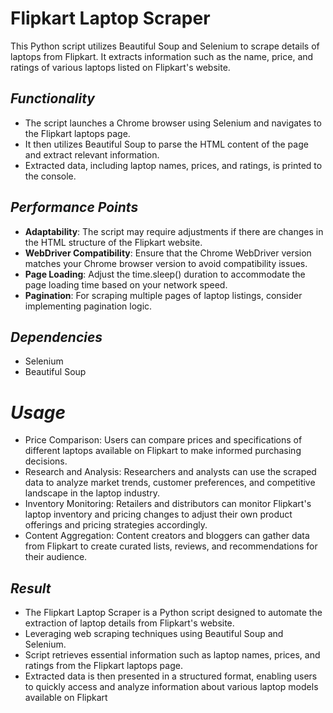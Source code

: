 # Flipkart Laptop Scraper

This Python script utilizes Beautiful Soup and Selenium to scrape details of laptops from Flipkart. It extracts information such as the name, price, and ratings of various laptops listed on Flipkart's website.


## *Functionality*

- The script launches a Chrome browser using Selenium and navigates to the Flipkart laptops page.
- It then utilizes Beautiful Soup to parse the HTML content of the page and extract relevant information.
- Extracted data, including laptop names, prices, and ratings, is printed to the console.

## *Performance Points*

- **Adaptability**: The script may require adjustments if there are changes in the HTML structure of the Flipkart website.
- **WebDriver Compatibility**: Ensure that the Chrome WebDriver version matches your Chrome browser version to avoid compatibility issues.
- **Page Loading**: Adjust the time.sleep() duration to accommodate the page loading time based on your network speed.
- **Pagination**: For scraping multiple pages of laptop listings, consider implementing pagination logic.

## *Dependencies*

- Selenium
- Beautiful Soup


# *Usage*

* Price Comparison: Users can compare prices and specifications of different laptops available on Flipkart to make informed purchasing 
 decisions.
* Research and Analysis: Researchers and analysts can use the scraped data to analyze market trends, customer preferences, and competitive landscape in the laptop industry.
* Inventory Monitoring: Retailers and distributors can monitor Flipkart's laptop inventory and pricing changes to adjust their own product offerings and pricing strategies accordingly.
* Content Aggregation: Content creators and bloggers can gather data from Flipkart to create curated lists, reviews, and recommendations for their audience.

  
## *Result*
- The Flipkart Laptop Scraper is a Python script designed to automate the extraction of laptop details from Flipkart's website.
- Leveraging web scraping techniques using Beautiful Soup and Selenium.
- Script retrieves essential information such as laptop names, prices, and ratings from the Flipkart laptops page.
- Extracted data is then presented in a structured format, enabling users to quickly access and analyze information about various laptop 
  models available on Flipkart
